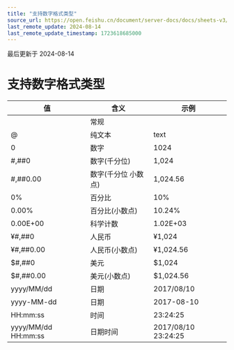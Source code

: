 ```yaml
---
title: "支持数字格式类型"
source_url: https://open.feishu.cn/document/server-docs/docs/sheets-v3/data-formats-supported-by-sheets
last_remote_update: 2024-08-14
last_remote_update_timestamp: 1723618685000
---
```

最后更新于 2024-08-14

# 支持数字格式类型
|值|	 含义         | 示例           | 
|  --------- | --------- | --------------- | 
||	常规|
@|纯文本|text
0|数字|1024
#,##0|数字(千分位)|1,024
#,##0.00|数字(千分位 小数点)|1,024.56
0%|百分比|10%
0.00%|百分比(小数点)|10.24%
0.00E+00|科学计数|1.02E+03
¥#,##0|人民币|¥1,024
¥#,##0.00|人民币(小数点)|¥1,024.56
$#,##0|美元|$1,024
$#,##0.00|美元(小数点)|$1,024.56
yyyy/MM/dd|日期|2017/08/10
yyyy-MM-dd|日期|2017-08-10
HH:mm:ss|时间|23:24:25
yyyy/MM/dd HH:mm:ss|日期时间|2017/08/10 23:24:25
